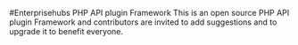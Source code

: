 #Enterprisehubs PHP API plugin Framework
This is an open source PHP API plugin Framework and contributors are invited to add suggestions and to upgrade it to benefit everyone.


